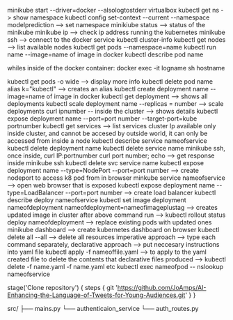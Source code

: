 minikube start --driver=docker --alsologtostderr  virtualbox
kubectl get ns -> show namespace
kubectl config set-context --current --namespace modelprediction --> set namespace
minikiube status --> status of the minikube
minikube ip --> check ip address running the kubernetes
minikube ssh --> connect to the docker service
kubectl cluster-info
kubectl get nodes --> list available nodes
kubectl get pods --namespace=name
kubectl run name --image=name of image in docker
kubectl describe pod name

whiles inside of the docker container:
    docker exec -it logname sh
    hostname

kubectl get pods -o wide --> display more info
kubectl delete pod name
alias k="kubectl"  --> creates an alias
kubectl create deployment name --image=name of image in docker
kubectl get deployment --> shows all deployments
kubectl scale deployment name --replicas = number   --> scale deployments
curl ipnumber -- inside the cluster --> shows details 
kubectl expose deployment name --port=port number --target-port=kube portnumber
kubectl get services --> list services
cluster Ip available only inside cluster, and cannot be accesed by outside world, it can only be accessed from inside a node
kubectl describe service nameofservice
kubectl delete deployment name
kubectl delete service name
minikube ssh, once inside, curl IP:portnumber
curl port number; echo --> get response inside minikube ssh
kubectl delete svc service name
kubectl expose deployment name --type=NodePort --port=port number --> create nodeport to access k8 pod from in browser
minkube service nameofservice --> open web browser that is exposed
kubectl expose deployment name --type=LoadBalancer --port=port number --> create load balancer
kubectl describe deploy nameofservice
kubectl set image deployment nameofdeployment nameofdeployment=nameofimageplustag --> creates updated image in cluster
after above command run --> kubectl rollout status deploy nameofdeployment --> replace existing pods with updated ones
minikube dashboard --> create kubernetes dashboard on browser
kubectl delete all --all --> delete all resources
imperative approach --> type each command separately, declarative approach --> put neccesary instructions into yaml file
kubectl apply -f nameoffile.yaml --> to apply to the yaml created file
to delete the contents that declarative files produced --> kubectl delete -f name.yaml -f name.yaml etc
kubectl exec nameofpod -- nslookup nameofservice

stage('Clone repository') {
            steps {
                git 'https://github.com/JoAmps/AI-Enhancing-the-Language-of-Tweets-for-Young-Audiences.git'
            }
        }


src/
├── mains.py
    └── authenticaion_service
        └── auth_routes.py
